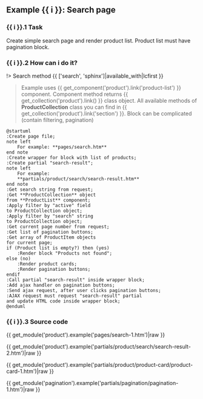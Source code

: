 ## Example {{ i }}: Search page

### {{ i }}.1 Task

Create simple search page and render product list.
Product list must have pagination block.

### {{ i }}.2 How can i do it?

!> Search method {{ ['search', 'sphinx']|available_with|lcfirst }}

> Example uses {{ get_component('product').link('product-list') }} component.
Component method returns {{ get_collection('product').link() }} class object.
All available methods of **ProductCollection** class you can find in {{ get_collection('product').link('section') }}.
Block can be complicated (contain filtering, pagination)

```plantuml
@startuml
:Create page file;
note left
    For example: **pages/search.htm**
end note
:Create wrapper for block with list of products;
:Create partial "search-result";
note left
    For example:
    **partials/product/search/search-result.htm**
end note
:Get search string from request;
:Get **ProductCollection** object
from **ProductList** component;
:Apply filter by "active" field
to ProductCollection object;
:Apply filter by "search" string
to ProductCollection object;
:Get current page number from request;
:Get list of pagination buttons;
:Get array of ProductItem objects
for current page;
if (Product list is empty?) then (yes)
    :Render block "Products not found";
else (no)
    :Render product cards;
    :Render pagination buttons;
endif
:Call partial "search-result" inside wrapper block;
:Add ajax handler on pagination buttons;
:Send ajax request, after user clicks pagination buttons;
:AJAX request must request "search-result" partial
and update HTML code inside wrapper block;
@enduml
```

### {{ i }}.3 Source code

{{ get_module('product').example('pages/search-1.htm')|raw }}

{{ get_module('product').example('partials/product/search/search-result-2.htm')|raw }}

{{ get_module('product').example('partials/product/product-card/product-card-1.htm')|raw }}

{{ get_module('pagination').example('partials/pagination/pagination-1.htm')|raw }}